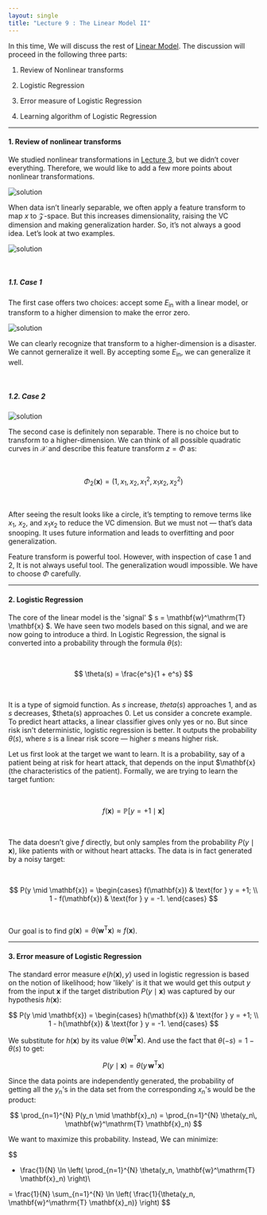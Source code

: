 ```yaml
---
layout: single
title: "Lecture 9 : The Linear Model II"
---
```


In this time, We will discuss the rest of [Linear Model](https://isopink.github.io/Linear-Model-L/). The discussion will proceed in the following three parts:

1. Review of Nonlinear transforms

2. Logistic Regression

3. Error measure of Logistic Regression

4. Learning algorithm of Logistic Regression

---

#### 1. Review of nonlinear transforms 

We studied nonlinear transformations in [Lecture 3](https://isopink.github.io/Linear-Model-L/), but we didn’t cover everything. Therefore, we would like to add a few more points about nonlinear transformations. 

![solution](/assets/images/lm_1.svg) 

When data isn’t linearly separable, we often apply a feature transform to map $x$ to $\mathcal{Z}$-space. But this increases dimensionality, raising the VC dimension and making generalization harder. So, it’s not always a good idea. Let’s look at two examples.

![solution](/assets/images/lm_2.svg) 

<br>

##### 1.1. Case 1

The first case offers two choices: accept some $E_\text{in}$ with a linear model, or transform to a higher dimension to make the error zero. 

![solution](/assets/images/lm_3.svg) 

We can clearly recognize that transform to a higher-dimension is a disaster. We cannot gerneralize it well. By accepting some $E_\text{in}$, we can generalize it well. 

<br>

##### 1.2. Case 2

![solution](/assets/images/lm_4.svg) 

The second case is definitely non separable. There is no choice but to transform to a higher-dimension. We can think of all possible quadratic curves in $\mathcal{X}$ and describe this feature transform $z=\Phi$ as: 

<br>

$$ \Phi_2(\mathbf{x}) = (1, x_1, x_2, x_1^2, x_1 x_2, x_2^2) $$

<br>

After seeing the result looks like a circle, it’s tempting to remove terms like $x_1$, $x_2$, and $x_1 x_2$ to reduce the VC dimension. But we must not — that’s data snooping. It uses future information and leads to overfitting and poor generalization.

Feature transform is powerful tool. However, with inspection of case $1$ and $2$, It is not always useful tool. The generalization woudl impossible. We have to choose $\Phi$ carefully. 

---

#### 2. Logistic Regression

The core of the linear model is the 'signal' $ s = \mathbf{w}^\mathrm{T} \mathbf{x} $. We have seen two models based on this signal, and we are now going to introduce a third. In Logistic Regression, the signal is converted into a probability through the formula $\theta(s)$:

<br> 

$$ 
\theta(s) = \frac{e^s}{1 + e^s} 
$$ 

<br> 


It is a type of sigmoid function. As $s$ increase, $theta(s)$ approaches $1$, and as $s$ decreases, $theta(s) approaches $0$. Let us consider a concrete example. To predict heart attacks, a linear classifier gives only yes or no. But since risk isn't deterministic, logistic regression is better. It outputs the probability $\theta(s)$, where $s$ is a linear risk score — higher $s$ means higher risk.

Let us first look at the target we want to learn. It is a probability, say of a patient being at risk for heart attack, that depends on the input $\mathbf{x} (the characteristics of the patient). Formally, we are trying to learn the target funtion: 

<br>

$$
f(\mathbf{x}) = \mathbb{P}[y = +1 \mid \mathbf{x}]
$$

<br>

The data doesn’t give $f$ directly, but only samples from the probability $P(y \mid \mathbf{x})$, like patients with or without heart attacks. The data is in fact generated by a noisy target: 

<br>

$$
P(y \mid \mathbf{x}) =
\begin{cases}
f(\mathbf{x}) & \text{for } y = +1; \\
1 - f(\mathbf{x}) & \text{for } y = -1.
\end{cases}
$$

<br>

Our goal is to find $g(\mathbf{x}) = \theta(\mathbf{w}^\mathrm{T} \mathbf{x}) \approx f(\mathbf{x})$. 

---

#### 3. Error measure of Logistic Regression

The standard error measure $e(h(\mathbf{x}), y)$ used in logistic regression is based on the notion of likelihood; how 'likely' is it that we would get this output $y$ from the input $\mathbf{x}$ if the target distribution $P(y \mid \mathbf{x})$ was captured by our hypothesis $h(\mathbf{x})$: 

$$
P(y \mid \mathbf{x}) =
\begin{cases}
h(\mathbf{x}) & \text{for } y = +1; \\
1 - h(\mathbf{x}) & \text{for } y = -1.
\end{cases}
$$

We substitute for $h(\mathbf{x})$ by its value $\theta(\mathbf{w}^\mathrm{T} \mathbf{x})$. And use the fact that $\theta(-s) = 1 - \theta(s)$ to get: 

$$
P(y \mid \mathbf{x}) = \theta(y\, \mathbf{w}^\mathrm{T} \mathbf{x})
$$

Since the data points are independently generated, the probability of getting all the $y_n$'s in the data set from the corresponding $x_n$'s would be the product: 

$$
\prod_{n=1}^{N} P(y_n \mid \mathbf{x}_n) = \prod_{n=1}^{N} \theta(y_n\, \mathbf{w}^\mathrm{T} \mathbf{x}_n)
$$

We want to maximize this probability. Instead, We can minimize: 

$$
- \frac{1}{N} \ln \left( \prod_{n=1}^{N} \theta(y_n\, \mathbf{w}^\mathrm{T} \mathbf{x}_n) \right)\\

= \frac{1}{N} \sum_{n=1}^{N} \ln \left( \frac{1}{\theta(y_n\, \mathbf{w}^\mathrm{T} \mathbf{x}_n)} \right)
$$



